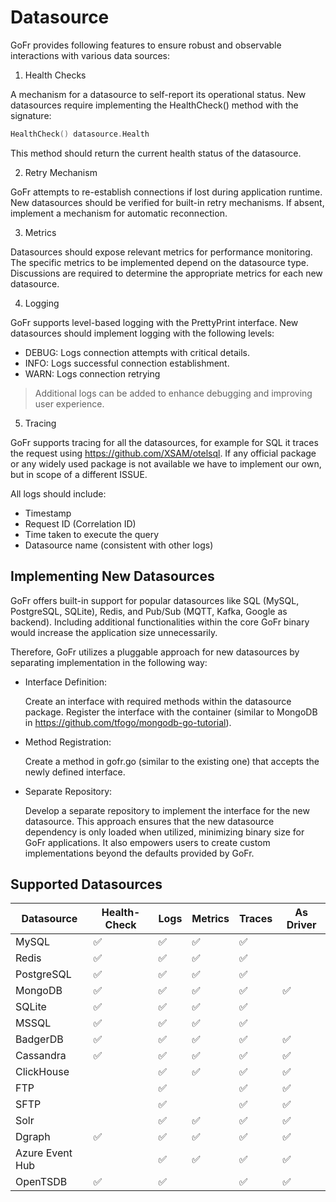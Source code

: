 # Datasource 


GoFr provides following features to ensure robust and observable interactions with various data sources:

1. Health Checks

A mechanism for a datasource to self-report its operational status.
New datasources require implementing the HealthCheck() method with the signature:
```go
HealthCheck() datasource.Health
```

This method should return the current health status of the datasource.

2. Retry Mechanism

GoFr attempts to re-establish connections if lost during application runtime.
New datasources should be verified for built-in retry mechanisms. If absent, implement a mechanism for automatic reconnection.

3. Metrics

Datasources should expose relevant metrics for performance monitoring.
The specific metrics to be implemented depend on the datasource type. Discussions are required to determine the appropriate metrics for each new datasource.

4. Logging

GoFr supports level-based logging with the PrettyPrint interface.
New datasources should implement logging with the following levels:
- DEBUG: Logs connection attempts with critical details.
- INFO: Logs successful connection establishment.
- WARN: Logs connection retrying

> Additional logs can be added to enhance debugging and improving user experience.

5. Tracing

GoFr supports tracing for all the datasources, for example for SQL it traces the request using https://github.com/XSAM/otelsql.
If any official package or any widely used package is not available we have to implement our own, but in scope of a different ISSUE.


All logs should include:
- Timestamp
- Request ID (Correlation ID)
- Time taken to execute the query
- Datasource name (consistent with other logs)

## Implementing New Datasources

GoFr offers built-in support for popular datasources like SQL (MySQL, PostgreSQL, SQLite), Redis, and Pub/Sub (MQTT, Kafka, Google as backend). Including additional functionalities within the core GoFr binary would increase the application size unnecessarily.

Therefore, GoFr utilizes a pluggable approach for new datasources by separating implementation in the following way:

- Interface Definition:

   Create an interface with required methods within the datasource package.
   Register the interface with the container (similar to MongoDB in https://github.com/tfogo/mongodb-go-tutorial).


- Method Registration:

   Create a method in gofr.go (similar to the existing one) that accepts the newly defined interface.


- Separate Repository:

   Develop a separate repository to implement the interface for the new datasource.
   This approach ensures that the new datasource dependency is only loaded when utilized, minimizing binary size for GoFr applications. It also empowers users to create custom implementations beyond the defaults provided by GoFr.

## Supported Datasources

| Datasource      | Health-Check | Logs | Metrics | Traces | As Driver |
|-----------------|--------------|------|---------|--------|-----------|
| MySQL           | ✅            | ✅    | ✅       | ✅      |           |
| Redis           | ✅            | ✅    | ✅       | ✅      |           |
| PostgreSQL      | ✅            | ✅    | ✅       | ✅      |           |
| MongoDB         | ✅            | ✅    | ✅       | ✅      | ✅         |
| SQLite          | ✅            | ✅    | ✅       | ✅      |           |
| MSSQL           | ✅            | ✅    | ✅       | ✅      |           |
| BadgerDB        | ✅            | ✅    | ✅       | ✅      | ✅         |
| Cassandra       | ✅            | ✅    | ✅       | ✅      | ✅         |
| ClickHouse      |              | ✅    | ✅       | ✅      | ✅         |
| FTP             |              | ✅    |         | ✅      | ✅         |
| SFTP            |              | ✅    |         | ✅      | ✅         |
| Solr            |              | ✅    | ✅       | ✅      | ✅         |
| Dgraph          | ✅            | ✅    | ✅       | ✅      | ✅         |
| Azure Event Hub |              | ✅    | ✅       | ✅      | ✅         |
| OpenTSDB        | ✅            | ✅    |         | ✅      | ✅         |


